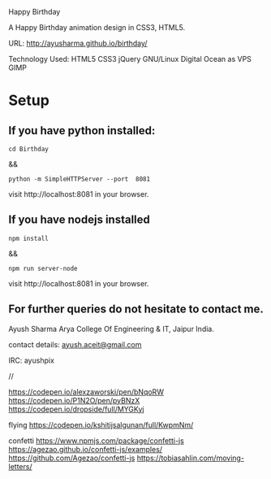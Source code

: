 Happy Birthday

A Happy Birthday animation design in CSS3, HTML5.

URL: http://ayusharma.github.io/birthday/

Technology Used: HTML5 CSS3 jQuery  GNU/Linux Digital Ocean as VPS GIMP

# Setup

## If you have python installed:
```
cd Birthday
```

&& 

```
python -m SimpleHTTPServer --port  8081
```

visit http://localhost:8081 in your browser.

## If you have nodejs installed
```
npm install
```
&&

```
npm run server-node
```
visit http://localhost:8081 in your browser.


## For further queries do not hesitate to contact me.

Ayush Sharma Arya College Of Engineering & IT, Jaipur India.

contact details: ayush.aceit@gmail.com

IRC: ayushpix


//

https://codepen.io/alexzaworski/pen/bNqoRW
https://codepen.io/P1N2O/pen/pyBNzX
https://codepen.io/dropside/full/MYGKyj

flying https://codepen.io/kshitijsalgunan/full/KwpmNm/

confetti https://www.npmjs.com/package/confetti-js
	https://agezao.github.io/confetti-js/examples/
	https://github.com/Agezao/confetti-js
	https://tobiasahlin.com/moving-letters/


